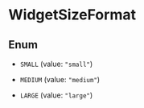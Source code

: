 

# WidgetSizeFormat

## Enum


* `SMALL` (value: `"small"`)

* `MEDIUM` (value: `"medium"`)

* `LARGE` (value: `"large"`)



